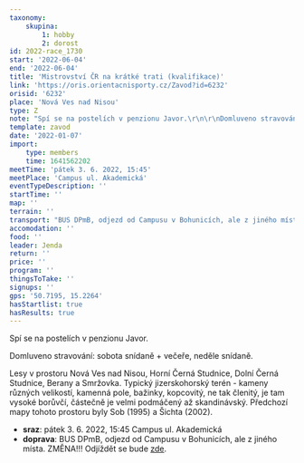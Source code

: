 ```yaml
---
taxonomy:
    skupina:
        1: hobby
        2: dorost
id: 2022-race_1730
start: '2022-06-04'
end: '2022-06-04'
title: 'Mistrovství ČR na krátké trati (kvalifikace)'
link: 'https://oris.orientacnisporty.cz/Zavod?id=6232'
orisid: '6232'
place: 'Nová Ves nad Nisou'
type: Z
note: "Spí se na postelích v penzionu Javor.\r\n\r\nDomluveno stravování: sobota snídaně + večeře, neděle snídaně.\r\n\r\nLesy v prostoru Nová Ves nad Nisou, Horní Černá Studnice, Dolní Černá Studnice, Berany a Smržovka. Typický jizerskohorský terén - kameny různých velikostí, kamenná pole, bažinky, kopcovitý, ne tak členitý, je tam vysoké borůvčí, částečně je velmi podmáčený až skandinávský. Předchozí mapy tohoto prostoru byly Sob (1995) a Šichta (2002)."
template: zavod
date: '2022-01-07'
import:
    type: members
    time: 1641562202
meetTime: 'pátek 3. 6. 2022, 15:45'
meetPlace: 'Campus ul. Akademická'
eventTypeDescription: ''
startTime: ''
map: ''
terrain: ''
transport: "BUS DPmB, odjezd od Campusu v Bohunicích, ale z jiného místa. \r\nZMĚNA!!!\r\nOdjíždět se bude [zde](https://mapy.cz/s/ledohukefu)."
accomodation: ''
food: ''
leader: Jenda
return: ''
price: ''
program: ''
thingsToTake: ''
signups: ''
gps: '50.7195, 15.2264'
hasStartlist: true
hasResults: true
---
```


Spí se na postelích v penzionu Javor.

Domluveno stravování: sobota snídaně + večeře, neděle snídaně.

Lesy v prostoru Nová Ves nad Nisou, Horní Černá Studnice, Dolní Černá Studnice, Berany a Smržovka. Typický jizerskohorský terén - kameny různých velikostí, kamenná pole, bažinky, kopcovitý, ne tak členitý, je tam vysoké borůvčí, částečně je velmi podmáčený až skandinávský. Předchozí mapy tohoto prostoru byly Sob (1995) a Šichta (2002).
* **sraz**: pátek 3. 6. 2022, 15:45 Campus ul. Akademická
* **doprava**: BUS DPmB, odjezd od Campusu v Bohunicích, ale z jiného místa. 
ZMĚNA!!!
Odjíždět se bude [zde](https://mapy.cz/s/ledohukefu).

